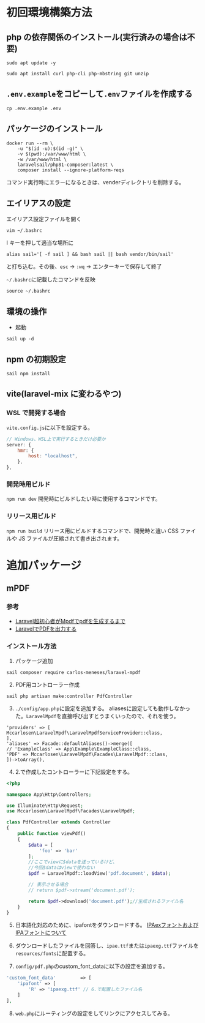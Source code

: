 # 初回環境構築方法

## php の依存関係のインストール(実行済みの場合は不要)

```
sudo apt update -y
```

```
sudo apt install curl php-cli php-mbstring git unzip
```

<!-- ## composerのインストール
> php -r "copy('https://getcomposer.org/installer', 'composer-setup.php');"

> php -r "if (hash_file('sha384', 'composer-setup.php') === 'e0012edf3e80b6978849f5eff0d4b4e4c79ff1609dd1e613307e16318854d24ae64f26d17af3ef0bf7cfb710ca74755a') { echo 'Installer verified'; } else { echo 'Installer corrupt'; unlink('composer-setup.php'); } echo PHP_EOL;"

> curl -sS https://getcomposer.org/installer | php

> sudo mv composer.phar /usr/local/bin/composer

> sudo chmod +x /usr/local/bin/composer

> source ~/.bashrc

> php composer-setup.php

> php -r "unlink('composer-setup.php');" -->

## `.env.example`をコピーして`.env`ファイルを作成する<br>

```
cp .env.example .env
```

## パッケージのインストール

```shell
docker run --rm \
    -u "$(id -u):$(id -g)" \
    -v $(pwd):/var/www/html \
    -w /var/www/html \
    laravelsail/php81-composer:latest \
    composer install --ignore-platform-reqs
```
コマンド実行時にエラーになるときは、venderディレクトリを削除する。

## エイリアスの設定

エイリアス設定ファイルを開く

```
vim ~/.bashrc
```

I キーを押して適当な場所に

```
alias sail='[ -f sail ] && bash sail || bash vendor/bin/sail'
```

と打ち込む。その後、`esc` -> `:wq` -> エンターキーで保存して終了

`~/.bashrc`に記載したコマンドを反映

```
source ~/.bashrc
```

## 環境の操作

-   起動

```
sail up -d
```

## npm の初期設定

```
sail npm install
```

## vite(laravel-mix に変わるやつ)

### WSL で開発する場合

`vite.config.js`に以下を設定する。

```javascript
// Windows、WSL上で実行するときだけ必要か
server: {
    hmr: {
        host: "localhost",
    },
},
```

### 開発時用ビルド

`npm run dev`
開発時にビルドしたい時に使用するコマンドです。

### リリース用ビルド

`npm run build`
リリース用にビルドするコマンドで、開発時と違い CSS ファイルや JS ファイルが圧縮されて書き出されます。


# 追加パッケージ
## mPDF
### 参考
* [Laravel超初心者がMpdfでpdfを生成するまで](https://zenn.dev/chromel/articles/6edadcdcce19fa)<br>
* [LaravelでPDFを出力する](https://qiita.com/yukieeeee/items/2085aad47f73aae3889e)
### インストール方法
1. パッケージ追加
```
sail composer require carlos-meneses/laravel-mpdf
```
2. PDF用コントローラー作成
```
sail php artisan make:controller PdfController
```

3. `./config/app.php`に設定を追加する。
aliasesに設定しても動作しなかった。`LaravelMpdf`を直接呼び出すとうまくいったので、それを使う。
```
'providers' => [
Mccarlosen\LaravelMpdf\LaravelMpdfServiceProvider::class,
],
'aliases' => Facade::defaultAliases()->merge([
// 'ExampleClass' => App\Example\ExampleClass::class,
'PDF' => Mccarlosen\LaravelMpdf\Facades\LaravelMpdf::class,
])->toArray(),
```
4. 2.で作成したコントローラーに下記設定をする。
```php
<?php

namespace App\Http\Controllers;

use Illuminate\Http\Request;
use Mccarlosen\LaravelMpdf\Facades\LaravelMpdf;

class PdfController extends Controller
{
    public function viewPdf()
    {
        $data = [
            'foo' => 'bar'
        ];
    	//ここでviewに$dataを送っているけど、
    	//今回$dataはviewで使わない
        $pdf = LaravelMpdf::loadView('pdf.document', $data);

        // 表示させる場合
        // return $pdf->stream('document.pdf');

        return $pdf->download('document.pdf');//生成されるファイル名
    }
}
```
5. 日本語化対応のために、ipafontをダウンロードする。
   [IPAexフォントおよびIPAフォントについて](https://moji.or.jp/ipafont/)

6. ダウンロードしたファイルを回答し、`ipae.ttf`または`ipaexg.ttf`ファイルを`resources/fonts`に配置する。
7. `config/pdf.php`のcustom_font_dataに以下の設定を追加する。
```php
'custom_font_data'         => [
    'ipafont' => [
        'R' => 'ipaexg.ttf' // 6.で配置したファイル名
    ]
],
```
8. `web.php`にルーティングの設定をしてリンクにアクセスしてみる。
